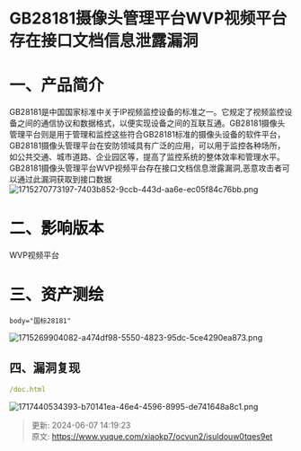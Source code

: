 # GB28181摄像头管理平台WVP视频平台存在接口文档信息泄露漏洞

# 一、产品简介
 GB28181是中国国家标准中关于IP视频监控设备的标准之一。它规定了视频监控设备之间的通信协议和数据格式，以便实现设备之间的互联互通。GB28181摄像头管理平台则是用于管理和监控这些符合GB28181标准的摄像头设备的软件平台，GB28181摄像头管理平台在安防领域具有广泛的应用，可以用于监控各种场所，如公共交通、城市道路、企业园区等，提高了监控系统的整体效率和管理水平。GB28181摄像头管理平台WVP视频平台存在接口文档信息泄露漏洞,恶意攻击者可以通过此漏洞获取到接口数据![1715270773197-7403b852-9ccb-443d-aa6e-ec05f84c76bb.png](./img/HP4DBBHew-HSYzmD/1715270773197-7403b852-9ccb-443d-aa6e-ec05f84c76bb-309257.png)

# <font style="color:rgb(0, 0, 0);">二、影响版本</font>
 WVP视频平台

# <font style="color:rgb(0, 0, 0);">三、资产测绘</font>
```plain
body="国标28181"
```

![1715269904082-a474df98-5550-4823-95dc-5ce4290ea873.png](./img/HP4DBBHew-HSYzmD/1715269904082-a474df98-5550-4823-95dc-5ce4290ea873-597474.png)

## 四、漏洞复现


```yaml
/doc.html
```

![1717440534393-b70141ea-46e4-4596-8995-de741648a8c1.png](./img/HP4DBBHew-HSYzmD/1717440534393-b70141ea-46e4-4596-8995-de741648a8c1-266338.png)



> 更新: 2024-06-07 14:19:23  
> 原文: <https://www.yuque.com/xiaokp7/ocvun2/isuldouw0tqes9et>